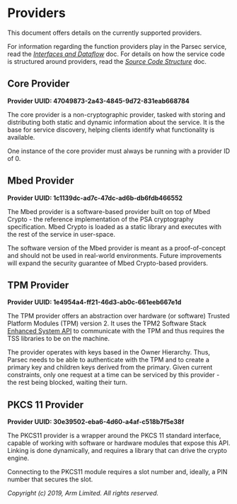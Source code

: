 # Providers

This document offers details on the currently supported providers.

For information regarding the function providers play in the Parsec service, read the [*Interfaces
and Dataflow*](interfaces_and_dataflow.md) doc. For details on how the service code is structured
around providers, read the [*Source Code Structure*](source_code_structure.md) doc.

## Core Provider

**Provider UUID: 47049873-2a43-4845-9d72-831eab668784**

The core provider is a non-cryptographic provider, tasked with storing and distributing both static
and dynamic information about the service. It is the base for service discovery, helping clients
identify what functionality is available.

One instance of the core provider must always be running with a provider ID of 0.

## Mbed Provider

**Provider UUID: 1c1139dc-ad7c-47dc-ad6b-db6fdb466552**

The Mbed provider is a software-based provider built on top of Mbed Crypto - the reference
implementation of the PSA cryptography specification. Mbed Crypto is loaded as a static library and
executes with the rest of the service in user-space.

The software version of the Mbed provider is meant as a proof-of-concept and should not be used in
real-world environments. Future improvements will expand the security guarantee of Mbed Crypto-based
providers.

## TPM Provider

**Provider UUID: 1e4954a4-ff21-46d3-ab0c-661eeb667e1d**

The TPM provider offers an abstraction over hardware (or software) Trusted Platform Modules (TPM)
version 2. It uses the TPM2 Software Stack [Enhanced System
API](https://trustedcomputinggroup.org/resource/tcg-tss-2-0-enhanced-system-api-esapi-specification/)
to communicate with the TPM and thus requires the TSS libraries to be on the machine.

The provider operates with keys based in the Owner Hierarchy. Thus, Parsec needs to be able to
authenticate with the TPM and to create a primary key and children keys derived from the primary.
Given current constraints, only one request at a time can be serviced by this provider - the rest
being blocked, waiting their turn.

## PKCS 11 Provider

**Provider UUID: 30e39502-eba6-4d60-a4af-c518b7f5e38f**

The PKCS11 provider is a wrapper around the PKCS 11 standard interface, capable of working with
software or hardware modules that expose this API. Linking is done dynamically, and requires a
library that can drive the crypto engine.

Connecting to the PKCS11 module requires a slot number and, ideally, a PIN number that secures the
slot.

*Copyright (c) 2019, Arm Limited. All rights reserved.*
